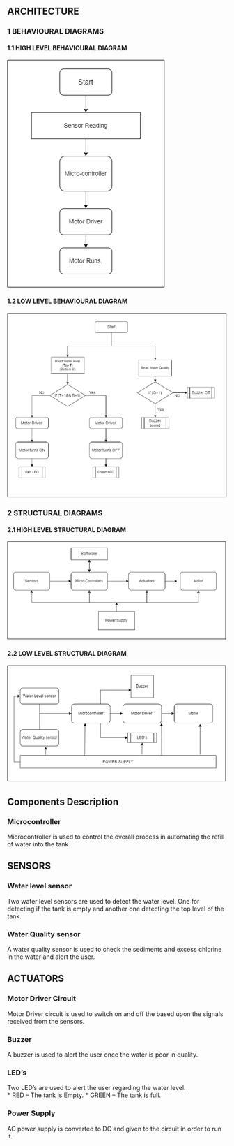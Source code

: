 ## ARCHITECTURE
### 1 BEHAVIOURAL DIAGRAMS
#### 1.1 HIGH LEVEL BEHAVIOURAL DIAGRAM
![](/Project/6_ImagesAndVideos/High%20level%20Behavioural%20diagram.png)
#### 1.2 LOW LEVEL BEHAVIOURAL DIAGRAM
![](/Project/6_ImagesAndVideos/LowLevel%20Behavioural%20Diagram.png)

### 2 STRUCTURAL DIAGRAMS
#### 2.1 HIGH LEVEL STRUCTURAL DIAGRAM
![](/Project/6_ImagesAndVideos/High%20Level%20Structural%20Diagram.png)
#### 2.2 LOW LEVEL STRUCTURAL DIAGRAM
![](/Project/6_ImagesAndVideos/Low%20Level%20Structural%20Diagram.png)

##   Components Description
### Microcontroller
   Microcontroller is used to control the overall process in automating the refill of water into the tank.

## SENSORS
### Water level sensor
 Two water level sensors are used to detect the water level. One for detecting if the tank is empty and another one detecting the top level of the tank.

### Water Quality sensor
 A water quality sensor is used to check the sediments and excess chlorine in the water and alert the user.

## ACTUATORS
### Motor Driver Circuit
   Motor Driver circuit is used to switch on and off the based upon the signals received from the sensors.

### Buzzer
  A buzzer is used to alert the user once the water is poor in quality.

### LED’s
 Two LED’s are used to alert the user regarding the water level.  
            * RED – The tank is Empty.
            * GREEN – The tank is full.  

### Power Supply
   AC power supply is converted to DC and  given to the circuit in order to run it.

